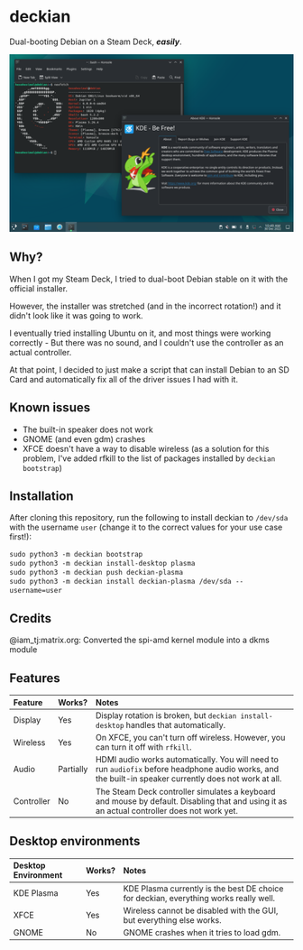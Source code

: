# deckian

Dual-booting Debian on a Steam Deck, ***easily***.

![deckian + KDE Plasma](screenshots/deckian-plasma.png)

## Why?

When I got my Steam Deck, I tried to dual-boot Debian stable on it with the official installer.

However, the installer was stretched (and in the incorrect rotation!) and it didn't look like it was going to work.

I eventually tried installing Ubuntu on it, and most things were working correctly - But there was no sound, and I couldn't use the controller as an actual controller.

At that point, I decided to just make a script that can install Debian to an SD Card and automatically fix all of the driver issues I had with it.

## Known issues

- The built-in speaker does not work
- GNOME (and even gdm) crashes
- XFCE doesn't have a way to disable wireless (as a solution for this problem, I've added rfkill to the list of packages installed by `deckian bootstrap`)

## Installation

After cloning this repository, run the following to install deckian to `/dev/sda` with the username `user` (change it to the correct values for your use case first!):
```
sudo python3 -m deckian bootstrap
sudo python3 -m deckian install-desktop plasma
sudo python3 -m deckian push deckian-plasma
sudo python3 -m deckian install deckian-plasma /dev/sda --username=user
```

## Credits

@iam_tj:matrix.org: Converted the spi-amd kernel module into a dkms module

## Features

Feature | Works? | Notes
|:--|:--|:--
| Display | Yes | Display rotation is broken, but `deckian install-desktop` handles that automatically.
| Wireless | Yes | On XFCE, you can't turn off wireless. However, you can turn it off with `rfkill`.
| Audio | Partially | HDMI audio works automatically. You will need to run `audiofix` before headphone audio works, and the built-in speaker currently does not work at all.
| Controller | No | The Steam Deck controller simulates a keyboard and mouse by default. Disabling that and using it as an actual controller does not work yet.

## Desktop environments

Desktop Environment | Works? | Notes
|:--|:--|:--
| KDE Plasma | Yes | KDE Plasma currently is the best DE choice for deckian, everything works really well.
| XFCE | Yes | Wireless cannot be disabled with the GUI, but everything else works.
| GNOME | No | GNOME crashes when it tries to load gdm.

